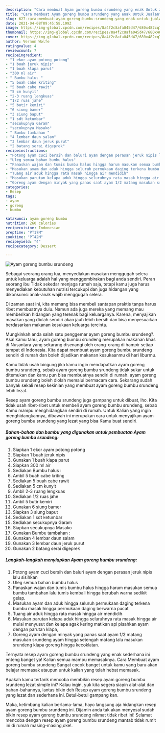 ```yaml
---
description: "Cara membuat Ayam goreng bumbu srundeng yang enak Untuk Jualan"
title: "Cara membuat Ayam goreng bumbu srundeng yang enak Untuk Jualan"
slug: 627-cara-membuat-ayam-goreng-bumbu-srundeng-yang-enak-untuk-jualan
date: 2021-04-08T09:45:58.199Z
image: https://img-global.cpcdn.com/recipes/8a4f2c8afa045d47/680x482cq70/ayam-goreng-bumbu-srundeng-foto-resep-utama.jpg
thumbnail: https://img-global.cpcdn.com/recipes/8a4f2c8afa045d47/680x482cq70/ayam-goreng-bumbu-srundeng-foto-resep-utama.jpg
cover: https://img-global.cpcdn.com/recipes/8a4f2c8afa045d47/680x482cq70/ayam-goreng-bumbu-srundeng-foto-resep-utama.jpg
author: Vernon Wolfe
ratingvalue: 4
reviewcount: 7
recipeingredient:
- "1 ekor ayam potong potong"
- "1 buah jeruk nipis"
- "1 buah klapa parut"
- "300 ml air"
- " Bumbu halus "
- "5 buah cabe kriting"
- "5 buah cabe rawit"
- "5 cm kunyit"
- "2-3 ruang lengkuas"
- "1/2 ruas jahe"
- "5 butir kemiri"
- "6 siung bamer"
- "3 siung baput"
- "1 sdt ketumbar"
- "secukupnya Garam"
- "secukupnya Masako"
- " Bumbu tambahan "
- "4 lembar daun salam"
- "3 lembar daun jeruk purut"
- "2 batang serai digeprek"
recipeinstructions:
- "Potong ayam cuci bersih dan baluri ayam dengan perasan jeruk nipis lalu sisihkan"
- "Uleg semua bahan bumbu halus"
- "Panaskan wajan dan tumis bumbu halus hingga harum masukan semua bumbu tambahan lalu tumis kembali hingga berubah warna sedikit gelap."
- "Masukan ayam dan aduk hingga seluruh permukaan daging terkena bumbu masak hingga permukaan daging berwarna pucat"
- "Tuang air aduk hingga rata masak hingga air mendidih"
- "Masukan parutan kelapa aduk hingga seluruhnya rata masak hingga air mulai menyusut dan kelapa agak kering matikan api pisahkan ayam dengan parutan klapa,"
- "Goreng ayam dengan minyak yang panas saat ayam 1/2 matang masukan srundeng ayam hingga setengah matang lalu masukan srundeng klapa goreng hingga kecoklatan."
categories:
- Resep
tags:
- ayam
- goreng
- bumbu

katakunci: ayam goreng bumbu 
nutrition: 260 calories
recipecuisine: Indonesian
preptime: "PT17M"
cooktime: "PT42M"
recipeyield: "4"
recipecategory: Dessert

---
```



![Ayam goreng bumbu srundeng](https://img-global.cpcdn.com/recipes/8a4f2c8afa045d47/680x482cq70/ayam-goreng-bumbu-srundeng-foto-resep-utama.jpg)

Sebagai seorang orang tua, menyediakan masakan menggugah selera untuk keluarga adalah hal yang menggembirakan bagi anda sendiri. Peran seorang ibu Tidak sekedar menjaga rumah saja, tetapi kamu juga harus menyediakan kebutuhan nutrisi tercukupi dan juga hidangan yang dikonsumsi anak-anak wajib menggugah selera.

Di zaman  saat ini, kita memang bisa membeli santapan praktis tanpa harus ribet membuatnya dulu. Namun ada juga mereka yang memang mau memberikan hidangan yang terenak bagi keluarganya. Karena, menyajikan masakan yang diolah sendiri akan jauh lebih bersih dan bisa menyesuaikan berdasarkan makanan kesukaan keluarga tercinta. 



Mungkinkah anda salah satu penggemar ayam goreng bumbu srundeng?. Asal kamu tahu, ayam goreng bumbu srundeng merupakan makanan khas di Nusantara yang sekarang disenangi oleh orang-orang di hampir setiap tempat di Indonesia. Kita dapat membuat ayam goreng bumbu srundeng sendiri di rumah dan boleh dijadikan makanan kesukaanmu di hari liburmu.

Kamu tidak usah bingung jika kamu ingin mendapatkan ayam goreng bumbu srundeng, sebab ayam goreng bumbu srundeng tidak sukar untuk ditemukan dan kamu pun bisa membuatnya sendiri di rumah. ayam goreng bumbu srundeng boleh diolah memalui bermacam cara. Sekarang sudah banyak sekali resep kekinian yang membuat ayam goreng bumbu srundeng lebih lezat.

Resep ayam goreng bumbu srundeng juga gampang untuk dibuat, lho. Kita tidak usah ribet-ribet untuk membeli ayam goreng bumbu srundeng, sebab Kamu mampu menghidangkan sendiri di rumah. Untuk Kalian yang ingin menghidangkannya, dibawah ini merupakan cara untuk menyajikan ayam goreng bumbu srundeng yang lezat yang bisa Kamu buat sendiri.

<!--inarticleads1-->

##### Bahan-bahan dan bumbu yang digunakan untuk pembuatan Ayam goreng bumbu srundeng:

1. Siapkan 1 ekor ayam potong potong
1. Siapkan 1 buah jeruk nipis
1. Gunakan 1 buah klapa parut
1. Siapkan 300 ml air
1. Sediakan  Bumbu halus :
1. Ambil 5 buah cabe kriting
1. Sediakan 5 buah cabe rawit
1. Sediakan 5 cm kunyit
1. Ambil 2-3 ruang lengkuas
1. Sediakan 1/2 ruas jahe
1. Ambil 5 butir kemiri
1. Gunakan 6 siung bamer
1. Siapkan 3 siung baput
1. Sediakan 1 sdt ketumbar
1. Sediakan secukupnya Garam
1. Siapkan secukupnya Masako
1. Gunakan  Bumbu tambahan :
1. Gunakan 4 lembar daun salam
1. Gunakan 3 lembar daun jeruk purut
1. Gunakan 2 batang serai digeprek




<!--inarticleads2-->

##### Langkah-langkah menyiapkan Ayam goreng bumbu srundeng:

1. Potong ayam cuci bersih dan baluri ayam dengan perasan jeruk nipis lalu sisihkan
1. Uleg semua bahan bumbu halus
1. Panaskan wajan dan tumis bumbu halus hingga harum masukan semua bumbu tambahan lalu tumis kembali hingga berubah warna sedikit gelap.
1. Masukan ayam dan aduk hingga seluruh permukaan daging terkena bumbu masak hingga permukaan daging berwarna pucat
1. Tuang air aduk hingga rata masak hingga air mendidih
1. Masukan parutan kelapa aduk hingga seluruhnya rata masak hingga air mulai menyusut dan kelapa agak kering matikan api pisahkan ayam dengan parutan klapa,
1. Goreng ayam dengan minyak yang panas saat ayam 1/2 matang masukan srundeng ayam hingga setengah matang lalu masukan srundeng klapa goreng hingga kecoklatan.




Ternyata resep ayam goreng bumbu srundeng yang enak sederhana ini enteng banget ya! Kalian semua mampu memasaknya. Cara Membuat ayam goreng bumbu srundeng Sangat cocok banget untuk kamu yang baru akan belajar memasak ataupun untuk kalian yang telah hebat memasak.

Apakah kamu tertarik mencoba membikin resep ayam goreng bumbu srundeng lezat simple ini? Kalau ingin, yuk kita segera siapin alat-alat dan bahan-bahannya, lantas bikin deh Resep ayam goreng bumbu srundeng yang lezat dan sederhana ini. Betul-betul gampang kan. 

Maka, ketimbang kalian berlama-lama, hayo langsung aja hidangkan resep ayam goreng bumbu srundeng ini. Dijamin anda tak akan menyesal sudah bikin resep ayam goreng bumbu srundeng nikmat tidak ribet ini! Selamat mencoba dengan resep ayam goreng bumbu srundeng mantab tidak rumit ini di rumah masing-masing,oke!.

